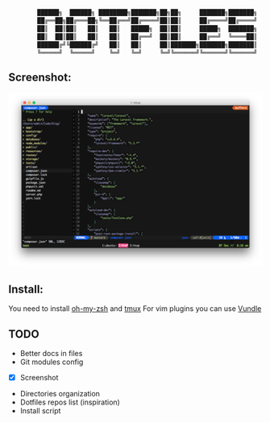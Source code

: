 ```
		██████╗  ██████╗ ████████╗███████╗██╗██╗     ███████╗███████╗
		██╔══██╗██╔═══██╗╚══██╔══╝██╔════╝██║██║     ██╔════╝██╔════╝
		██║  ██║██║   ██║   ██║   █████╗  ██║██║     █████╗  ███████╗
		██║  ██║██║   ██║   ██║   ██╔══╝  ██║██║     ██╔══╝  ╚════██║
		██████╔╝╚██████╔╝   ██║   ██║     ██║███████╗███████╗███████║
		╚═════╝  ╚═════╝    ╚═╝   ╚═╝     ╚═╝╚══════╝╚══════╝╚══════╝
```                                                          


## Screenshot:
![screenshot](https://github.com/diemax/dotfiles/blob/master/screen_shot.png)

## Install:
You need to install [oh-my-zsh](https://github.com/robbyrussell/oh-my-zsh) and [tmux](https://tmux.github.io/) 
For vim plugins you can use [Vundle](https://github.com/VundleVim/Vundle.vim)
## TODO
* Better docs in files
* Git modules config
* [x] Screenshot
* Directories organization
* Dotfiles repos list (inspiration)
* Install script 
